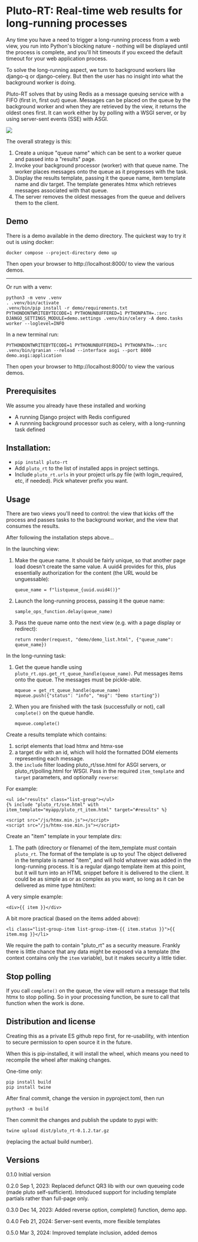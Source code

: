 # Pluto-RT: Real-time web results for long-running processes

Any time you have a need to trigger a long-running process from a web view, you run into Python's
blocking nature - nothing will be displayed until the process is complete, and you'll hit timeouts
if you exceed the default timeout for your web application process.

To solve the long-running aspect, we turn to background workers like django-q or django-celery. But
then the user has no insight into what the background worker is doing.

Pluto-RT solves that by using Redis as a message queuing service with a FIFO (first in, first out)
queue. Messages can be placed on the queue by the background worker and when they are retrieved by
the view, it returns the oldest ones first. It can work either by by polling with a WSGI server,
or by using server-sent events (SSE) with ASGI.

![](pluto_rt.gif)

The overall strategy is this:

1. Create a unique "queue name" which can be sent to a worker queue and passed into a "results" page.
1. Invoke your background processor (worker) with that queue name. The worker places messages onto the queue as it progresses with the task.
1. Display the results template, passing it the queue name, item template name and div target. The template generates htmx which retrieves messages associated with that queue.
1. The server removes the oldest messages from the queue and delivers them to the client.

## Demo

There is a demo available in the demo directory. The quickest way to try it out is using docker:

```
docker compose --project-directory demo up
```

Then open your browser to http://localhost:8000/ to view the various demos.

---

Or run with a venv:

```
python3 -m venv .venv
. .venv/bin/activate
.venv/bin/pip install -r demo/requirements.txt
PYTHONDONTWRITEBYTECODE=1 PYTHONUNBUFFERED=1 PYTHONPATH=.:src DJANGO_SETTINGS_MODULE=demo.settings .venv/bin/celery -A demo.tasks worker --loglevel=INFO
```

In a new terminal run:

```
PYTHONDONTWRITEBYTECODE=1 PYTHONUNBUFFERED=1 PYTHONPATH=.:src .venv/bin/granian --reload --interface asgi --port 8000 demo.asgi:application
```

Then open your browser to http://localhost:8000/ to view the various demos.

## Prerequisites

We assume you already have these installed and working

- A running Django project with Redis configured
- A runnning background processor such as celery, with a long-running task defined

## Installation:

- `pip install pluto-rt`
- Add `pluto_rt` to the list of installed apps in project settings.
- Include `pluto_rt.urls` in your project urls.py file (with login_required, etc, if needed). Pick whatever prefix you want.

## Usage

There are two views you'll need to control: the view that kicks off the process
and passes tasks to the background worker, and the view that consumes the results.

After following the installation steps above...

In the launching view:

1. Make the queue name. It should be fairly unique, so that another page load doesn't create the same value. A uuid4 provides for this, plus essentially authorization for the content (the URL would be unguessable):
   ```
   queue_name = f"listqueue_{uuid.uuid4()}"
   ```
1. Launch the long-running process, passing it the queue name:
   ```
   sample_ops_function.delay(queue_name)
   ```
1. Pass the queue name onto the next view (e.g. with a page display or redirect):
   ```
   return render(request, "demo/demo_list.html", {"queue_name": queue_name})
   ```

In the long-running task:

1. Get the queue handle using `pluto_rt.ops.get_rt_queue_handle(queue_name)`. Put messages items onto the queue. The messages must be pickle-able.
   ```
   mqueue = get_rt_queue_handle(queue_name)
   mqueue.push({"status": "info", "msg": "Demo starting"})
   ```
2. When you are finished with the task (successfully or not), call `complete()` on the queue handle.
   ```
   mqueue.complete()
   ```

Create a results template which contains:

1. script elements that load htmx and htmx-sse
1. a target div with an id, which will hold the formatted DOM elements representing each message.
1. the `include` filter loading pluto_rt/sse.html for ASGI servers, or pluto_rt/polling.html for WSGI. Pass in the required `item_template` and `target` parameters, and optionally `reverse`:

For example:

```
<ul id="results" class="list-group"></ul>
{% include "pluto_rt/sse.html" with item_template="myapp/pluto_rt_item.html" target="#results" %}

<script src="/js/htmx.min.js"></script>
<script src="/js/htmx-sse.min.js"></script>
```

Create an "item" template in your template dirs:

1. The path (directory or filename) of the item_template _must_ contain `pluto_rt`. The format of the template is up to you! The object delivered in the template is named "item", and will hold whatever was added in the long-running process. It is a regular django template item at this point, but it will turn into an HTML snippet before it is delivered to the client. It could be as simple as or as complex as you want, so long as it can be delivered as mime type html/text:

A very simple example:

```
<div>{{ item }}</div>
```

A bit more practical (based on the items added above):

```
<li class="list-group-item list-group-item-{{ item.status }}">{{ item.msg }}</li>
```

We require the path to contain "pluto_rt" as a security measure. Frankly there is little chance that any data might be exposed via a template (the context contains only the `item` variable), but it makes security a little tidier.

## Stop polling

If you call `complete()` on the queue, the view will return a message that tells htmx to stop polling. So in your processing function, be sure
to call that function when the work is done.

## Distribution and license

Creating this as a private ES github repo first, for re-usability,
with intention to secure permission to open source it in the future.

When this is pip-installed, it will install the wheel, which means you need to recompile the wheel after making changes.

One-time only:

```
pip install build
pip install twine
```

After final commit, change the version in pyproject.toml, then run

`python3 -m build`

Then commit the changes and publish the update to pypi with:

`twine upload dist/pluto_rt-0.1.2.tar.gz`

(replacing the actual build number).

## Versions

0.1.0 Initial version

0.2.0 Sep 1, 2023: Replaced defunct QR3 lib with our own queueing code (made pluto self-sufficient).
    Introduced support for including template partials rather than full-page only.

0.3.0 Dec 14, 2023: Added reverse option, complete() function, demo app.

0.4.0 Feb 21, 2024: Server-sent events, more flexible templates

0.5.0 Mar 3, 2024: Improved template inclusion, added demos
